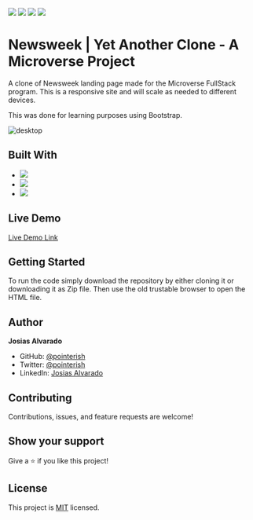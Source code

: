 ![](https://img.shields.io/badge/Microverse-blueviolet)
![](https://img.shields.io/badge/Responsive-Design-orange)
![](https://img.shields.io/badge/HTML-CSS-blue)
![](https://img.shields.io/badge/Bootstrap-purple)

# Newsweek | Yet Another Clone - A Microverse Project

A clone of Newsweek landing page made for the Microverse FullStack program.
This is a responsive site and will scale as needed to different devices.

This was done for learning purposes using Bootstrap.

![desktop](screenshots/desktop.png)

## Built With

- ![](https://img.shields.io/badge/CSS-blue)
- ![](https://img.shields.io/badge/HTML-red)
- ![](https://img.shields.io/badge/Bootstrap-purple)

## Live Demo

[Live Demo Link](https://pointerish.github.io/NewsweekCloneMicroverse)

##  Getting Started

To run the code simply download the repository by either cloning it or 
downloading it as Zip file. Then use the old trustable browser to open the HTML file.

## Author

**Josias Alvarado**

- GitHub: [@pointerish](https://github.com/pointerish)
- Twitter: [@pointerish](https://twitter.com/pointerish)
- LinkedIn: [Josias Alvarado](https://www.linkedin.com/in/josias-alvarado-80901878/)

##  Contributing

Contributions, issues, and feature requests are welcome!

## Show your support

Give a ⭐️ if you like this project!

## License

This project is [MIT](./LICENSE) licensed.